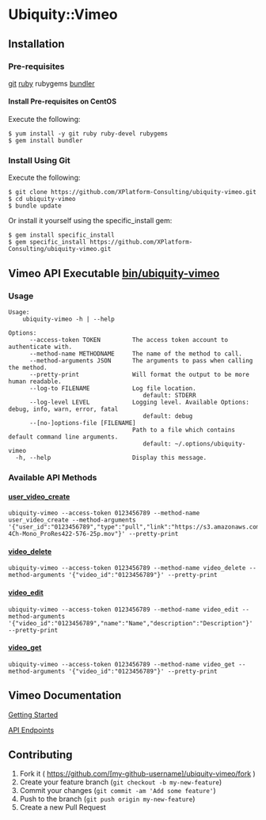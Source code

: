 # Ubiquity::Vimeo

## Installation

### Pre-requisites

  [git](http://git-scm.com/book/en/v2/Getting-Started-Installing-Git)
  [ruby](https://www.ruby-lang.org/en/documentation/installation/)
  rubygems
  [bundler](http://bundler.io/#getting-started)

#### Install Pre-requisites on CentOS

Execute the following:

    $ yum install -y git ruby ruby-devel rubygems
    $ gem install bundler

### Install Using Git

Execute the following:

    $ git clone https://github.com/XPlatform-Consulting/ubiquity-vimeo.git
    $ cd ubiquity-vimeo
    $ bundle update

Or install it yourself using the specific_install gem:

    $ gem install specific_install
    $ gem specific_install https://github.com/XPlatform-Consulting/ubiquity-vimeo.git

## Vimeo API Executable [bin/ubiquity-vimeo](../bin/ubiquity-vimeo)

### Usage

    Usage:
        ubiquity-vimeo -h | --help

    Options:
          --access-token TOKEN         The access token account to authenticate with.
          --method-name METHODNAME     The name of the method to call.
          --method-arguments JSON      The arguments to pass when calling the method.
          --pretty-print               Will format the output to be more human readable.
          --log-to FILENAME            Log file location.
                                          default: STDERR
          --log-level LEVEL            Logging level. Available Options: debug, info, warn, error, fatal
                                          default: debug
          --[no-]options-file [FILENAME]
                                       Path to a file which contains default command line arguments.
                                          default: ~/.options/ubiquity-vimeo
      -h, --help                       Display this message.

### Available API Methods

#### [user_video_create](https://developer.vimeo.com/api/endpoints/users#/{user_id}/videos)

    ubiquity-vimeo --access-token 0123456789 --method-name user_video_create --method-arguments '{"user_id":"0123456789","type":"pull","link":"https://s3.amazonaws.com/s3.damconsortium.com/videos/Ubiquity-4Ch-Mono_ProRes422-576-25p.mov"}' --pretty-print

#### [video_delete](https://developer.vimeo.com/api/endpoints/videos#/{video_id})

    ubiquity-vimeo --access-token 0123456789 --method-name video_delete --method-arguments '{"video_id":"0123456789"}' --pretty-print

#### [video_edit](https://developer.vimeo.com/api/endpoints/videos#/{video_id})

    ubiquity-vimeo --access-token 0123456789 --method-name video_edit --method-arguments '{"video_id":"0123456789","name":"Name","description":"Description"}' --pretty-print

#### [video_get](https://developer.vimeo.com/api/endpoints/videos#/{video_id})

    ubiquity-vimeo --access-token 0123456789 --method-name video_get --method-arguments '{"video_id":"0123456789"}' --pretty-print


## Vimeo Documentation

[Getting Started](https://developer.vimeo.com/api/start)

[API Endpoints](https://developer.vimeo.com/api/endpoints)

## Contributing

1. Fork it ( https://github.com/[my-github-username]/ubiquity-vimeo/fork )
2. Create your feature branch (`git checkout -b my-new-feature`)
3. Commit your changes (`git commit -am 'Add some feature'`)
4. Push to the branch (`git push origin my-new-feature`)
5. Create a new Pull Request
